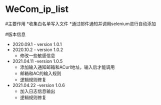 # WeCom_ip_list
#主要作用
*收集白名单写入文件
     *通过邮件通知并调用selenium进行自动添加

#版本信息
* 2020.09.1   - version 1.0.1
* 2020.10.2   - version 1.0.2
  *  修改一些敏感信息
* 2021.04.11 -version 1.0.5
  *  添加输入通知邮箱和ACurl地址，输入后才能调用
  *  邮箱和AC的输入规则
  *  逻辑规则修复 
* 2021.04.22 -version 1.0.6
  *  加入日志信息输出
  *  逻辑规则修复 
